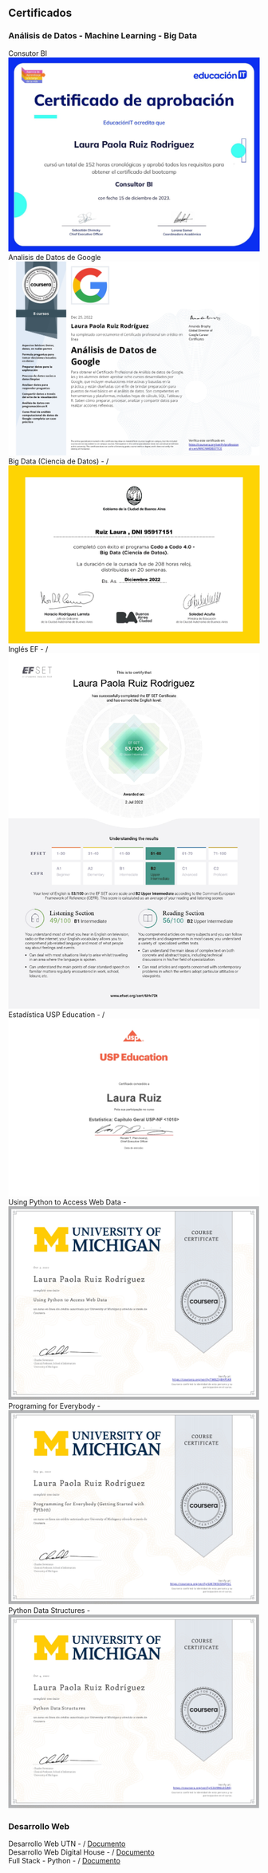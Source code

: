 <h2>Certificados</h2>

<h3>Análisis de Datos - Machine Learning - Big Data</h3>

Consutor BI ![No carga la imagen](https://github.com/ruizrlaurap0704/Certificados/blob/main/Consultor%20BI.jpg)<br>
Analisis de Datos de Google ![No carga la imagen](https://github.com/ruizrlaurap0704/Certificados/blob/main/Analista%20de%20Datos%20de%20Google.jpg)<br>
Big Data (Ciencia de Datos) - / ![No carga la imagen](https://github.com/ruizrlaurap0704/Certificados/blob/main/Big%20Data%20Ruiz%20Laura.jpg)<br>
Inglés EF - / ![No carga la imagen](https://github.com/ruizrlaurap0704/Certificados/blob/main/EF%20SET%20Certificate.jpg)<br>
Estadística USP Education - / ![No carga la imagen](https://github.com/ruizrlaurap0704/Certificados/blob/main/Estadistica%20Capitulo%20General%20USP%20NF%201010.jpg)<br>
Using Python to Access Web Data - ![No carga la imagen](https://github.com/ruizrlaurap0704/Certificados/blob/main/Using%20Python%20to%20Access%20Web%20Data.jpg)<br>
Programing for Everybody - ![No carga la imagen](https://github.com/ruizrlaurap0704/Certificados/blob/main/Python%20Getting%20Start.jpg)<br>
Python Data Structures - ![No carga la imagen](https://github.com/ruizrlaurap0704/Certificados/blob/main/Python%20Data%20Structures.jpg)<br>

<h3>Desarrollo Web</h3>

Desarrollo Web UTN - / [Documento](https://github.com/ruizrlaurap0704/Certificados/blob/main/DesarolloWebUTN.jpg)<br>
Desarrollo Web Digital House - / [Documento](https://github.com/ruizrlaurap0704/Certificados/blob/main/Desarrollo%20Web%20Digital%20House.jpg)<br>
Full Stack - Python - / [Documento](https://github.com/ruizrlaurap0704/Certificados/blob/main/Full%20Stack%20Python%20Ruiz%20Laura.jpg)<br>
